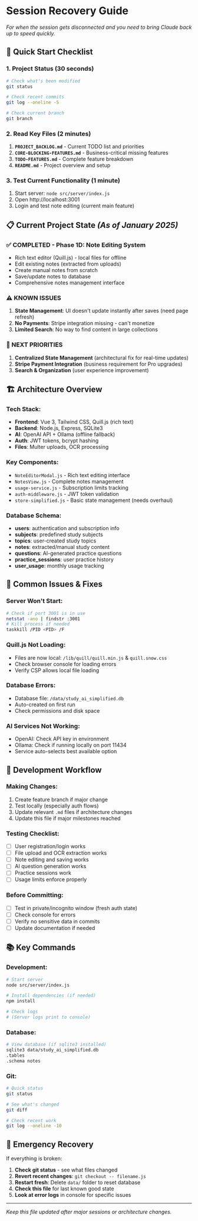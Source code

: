 # Session Recovery Guide

*For when the session gets disconnected and you need to bring Claude back up to speed quickly.*

## 🚀 **Quick Start Checklist**

### **1. Project Status** (30 seconds)
```bash
# Check what's been modified
git status

# Check recent commits
git log --oneline -5

# Check current branch
git branch
```

### **2. Read Key Files** (2 minutes)
1. **`PROJECT_BACKLOG.md`** - Current TODO list and priorities
2. **`CORE-BLOCKING-FEATURES.md`** - Business-critical missing features
3. **`TODO-FEATURES.md`** - Complete feature breakdown
4. **`README.md`** - Project overview and setup

### **3. Test Current Functionality** (1 minute)
1. Start server: `node src/server/index.js`
2. Open http://localhost:3001
3. Login and test note editing (current main feature)

## 📋 **Current Project State** *(As of January 2025)*

### **✅ COMPLETED - Phase 1D: Note Editing System**
- Rich text editor (Quill.js) - local files for offline
- Edit existing notes (extracted from uploads)
- Create manual notes from scratch
- Save/update notes to database
- Comprehensive notes management interface

### **⚠️ KNOWN ISSUES**
1. **State Management**: UI doesn't update instantly after saves (need page refresh)
2. **No Payments**: Stripe integration missing - can't monetize
3. **Limited Search**: No way to find content in large collections

### **🎯 NEXT PRIORITIES**
1. **Centralized State Management** (architectural fix for real-time updates)
2. **Stripe Payment Integration** (business requirement for Pro upgrades)
3. **Search & Organization** (user experience improvement)

## 🏗️ **Architecture Overview**

### **Tech Stack:**
- **Frontend**: Vue 3, Tailwind CSS, Quill.js (rich text)
- **Backend**: Node.js, Express, SQLite3
- **AI**: OpenAI API + Ollama (offline fallback)
- **Auth**: JWT tokens, bcrypt hashing
- **Files**: Multer uploads, OCR processing

### **Key Components:**
- `NoteEditorModal.js` - Rich text editing interface
- `NotesView.js` - Complete notes management
- `usage-service.js` - Subscription limits tracking
- `auth-middleware.js` - JWT token validation
- `store-simplified.js` - Basic state management (needs overhaul)

### **Database Schema:**
- **users**: authentication and subscription info
- **subjects**: predefined study subjects
- **topics**: user-created study topics
- **notes**: extracted/manual study content
- **questions**: AI-generated practice questions
- **practice_sessions**: user practice history
- **user_usage**: monthly usage tracking

## 🔧 **Common Issues & Fixes**

### **Server Won't Start:**
```bash
# Check if port 3001 is in use
netstat -ano | findstr :3001
# Kill process if needed
taskkill /PID <PID> /F
```

### **Quill.js Not Loading:**
- Files are now local: `/lib/quill/quill.min.js` & `quill.snow.css`
- Check browser console for loading errors
- Verify CSP allows local file loading

### **Database Errors:**
- Database file: `/data/study_ai_simplified.db`
- Auto-created on first run
- Check permissions and disk space

### **AI Services Not Working:**
- OpenAI: Check API key in environment
- Ollama: Check if running locally on port 11434
- Service auto-selects best available option

## 🎯 **Development Workflow**

### **Making Changes:**
1. Create feature branch if major change
2. Test locally (especially auth flows)
3. Update relevant `.md` files if architecture changes
4. Update this file if major milestones reached

### **Testing Checklist:**
- [ ] User registration/login works
- [ ] File upload and OCR extraction works
- [ ] Note editing and saving works
- [ ] AI question generation works
- [ ] Practice sessions work
- [ ] Usage limits enforce properly

### **Before Committing:**
- [ ] Test in private/incognito window (fresh auth state)
- [ ] Check console for errors
- [ ] Verify no sensitive data in commits
- [ ] Update documentation if needed

## 📚 **Key Commands**

### **Development:**
```bash
# Start server
node src/server/index.js

# Install dependencies (if needed)
npm install

# Check logs
# (Server logs print to console)
```

### **Database:**
```bash
# View database (if sqlite3 installed)
sqlite3 data/study_ai_simplified.db
.tables
.schema notes
```

### **Git:**
```bash
# Quick status
git status

# See what's changed
git diff

# Check recent work
git log --oneline -10
```

## 🚨 **Emergency Recovery**

If everything is broken:

1. **Check git status** - see what files changed
2. **Revert recent changes**: `git checkout -- filename.js`
3. **Restart fresh**: Delete `data/` folder to reset database
4. **Check this file** for last known good state
5. **Look at error logs** in console for specific issues

---

*Keep this file updated after major sessions or architecture changes.*
